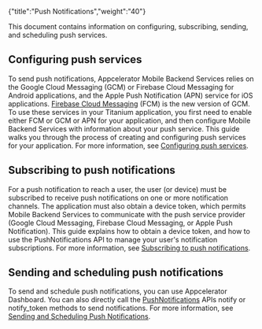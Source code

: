 {"title":"Push Notifications","weight":"40"} 

This document contains information on configuring, subscribing, sending, and scheduling push services.

## Configuring push services

To send push notifications, Appcelerator Mobile Backend Services relies on the Google Cloud Messaging (GCM) or Firebase Cloud Messaging for Android applications, and the Apple Push Notification (APN) service for iOS applications. [Firebase Cloud Messaging](http://firebase.google.com/docs/cloud-messaging/) (FCM) is the new version of GCM. To use these services in your Titanium application, you first need to enable either FCM or GCM or APN for your application, and then configure Mobile Backend Services with information about your push service. This guide walks you through the process of creating and configuring push services for your application. For more information, see [Configuring push services](/docs/appc/Titanium_SDK/Titanium_SDK_How-tos/Notification_Services/Push_Notifications/Configuring_Push_Services/).

## Subscribing to push notifications

For a push notification to reach a user, the user (or device) must be subscribed to receive push notifications on one or more notification channels. The application must also obtain a device token, which permits Mobile Backend Services to communicate with the push service provider (Google Cloud Messaging, Firebase Cloud Messaging, or Apple Push Notification). This guide explains how to obtain a device token, and how to use the PushNotifications API to manage your user's notification subscriptions. For more information, see [Subscribing to push notifications](/docs/appc/Titanium_SDK/Titanium_SDK_How-tos/Notification_Services/Push_Notifications/Subscribing_to_push_notifications/).

## Sending and scheduling push notifications

To send and schedule push notifications, you can use Appcelerator Dashboard. You can also directly call the [PushNotifications](https://docs.appcelerator.com/arrowdb/latest/#!/api/PushNotifications) APIs notify or notify\_token methods to send notifications. For more information, see [Sending and Scheduling Push Notifications](#undefined).